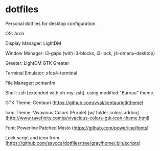 # dotfiles
Personal dotfiles for desktop configuration.


OS: Arch

Display Manager: LightDM

Window Manager: i3-gaps (with i3-blocks, i3-lock, j4-dmenu-desktop)

Greeter: LightDM GTK Greeter



Terminal Emulator: xfce4-terminal

File Manager: pcmanfm

Shell: zsh [extended with oh-my-zsh], using modified "Bureau" theme. 

GTK Theme: Centauri (https://github.com/vval/centaurigtktheme)

Icon Theme: Vivavious Colors (Purple) [w/ folder colors addon] (http://www.ravefinity.com/p/vivacious-colors-gtk-icon-theme.html)

Font: Powerline Patched Meslo (https://github.com/powerline/fonts)


Lock script and icon from (https://github.com/savoca/dotfiles/tree/gray/home/.bin/scripts)
